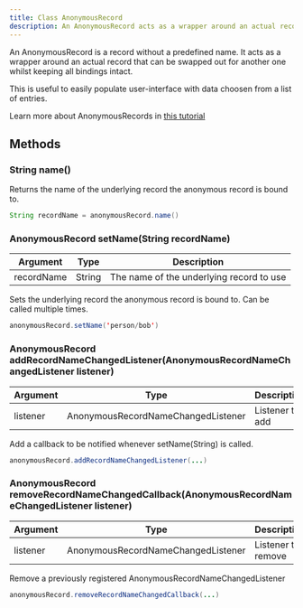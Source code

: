 ```yaml
---
title: Class AnonymousRecord
description: An AnonymousRecord acts as a wrapper around an actual record, allowing it to be swapped whilst keeping all bindings intact
---
```


An AnonymousRecord is a record without a predefined name. It acts as a wrapper around an actual record that can be swapped out for another one whilst keeping all bindings intact.

This is useful to easily populate user-interface with data choosen from a list of entries.

Learn more about AnonymousRecords in [this tutorial](/tutorials/guides/anonymous-records/)

## Methods

### String name()

Returns the name of the underlying record the anonymous record is bound to.

```java
String recordName = anonymousRecord.name()
```

### AnonymousRecord setName(String recordName)

|Argument|Type|Description|
|---|---|---|
|recordName|String|The name of the underlying record to use|

Sets the underlying record the anonymous record is bound to. Can be called multiple times.

```java
anonymousRecord.setName('person/bob')
```

### AnonymousRecord addRecordNameChangedListener(AnonymousRecordNameChangedListener listener)

|Argument|Type|Description|
|---|---|---|
|listener|AnonymousRecordNameChangedListener|Listener to add|

Add a callback to be notified whenever setName(String) is called.

```java
anonymousRecord.addRecordNameChangedListener(...)
```

### AnonymousRecord removeRecordNameChangedCallback(AnonymousRecordNameChangedListener listener)

|Argument|Type|Description|
|---|---|---|
|listener|AnonymousRecordNameChangedListener|Listener to remove|


Remove a previously registered AnonymousRecordNameChangedListener

```java
anonymousRecord.removeRecordNameChangedCallback(...)
```
